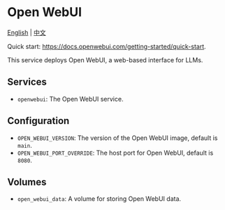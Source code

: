 # Open WebUI

[English](./README.md) | [中文](./README.zh.md)

Quick start: <https://docs.openwebui.com/getting-started/quick-start>.

This service deploys Open WebUI, a web-based interface for LLMs.

## Services

- `openwebui`: The Open WebUI service.

## Configuration

- `OPEN_WEBUI_VERSION`: The version of the Open WebUI image, default is `main`.
- `OPEN_WEBUI_PORT_OVERRIDE`: The host port for Open WebUI, default is `8080`.

## Volumes

- `open_webui_data`: A volume for storing Open WebUI data.
